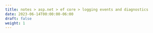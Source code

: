 ```yaml
---
title: notes > asp.net > ef core > logging events and diagnostics
date: 2023-06-14T00:00:00-06:00
draft: false
weight: 1
---
```

